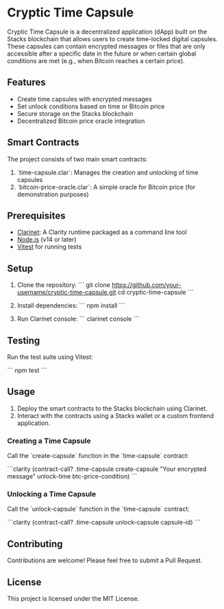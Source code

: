 # Cryptic Time Capsule

Cryptic Time Capsule is a decentralized application (dApp) built on the Stacks blockchain that allows users to create time-locked digital capsules. These capsules can contain encrypted messages or files that are only accessible after a specific date in the future or when certain global conditions are met (e.g., when Bitcoin reaches a certain price).

## Features

- Create time capsules with encrypted messages
- Set unlock conditions based on time or Bitcoin price
- Secure storage on the Stacks blockchain
- Decentralized Bitcoin price oracle integration

## Smart Contracts

The project consists of two main smart contracts:

1. \`time-capsule.clar\`: Manages the creation and unlocking of time capsules
2. \`bitcoin-price-oracle.clar\`: A simple oracle for Bitcoin price (for demonstration purposes)

## Prerequisites

- [Clarinet](https://github.com/hirosystems/clarinet): A Clarity runtime packaged as a command line tool
- [Node.js](https://nodejs.org/) (v14 or later)
- [Vitest](https://vitest.dev/) for running tests

## Setup

1. Clone the repository:
   \`\`\`
   git clone https://github.com/your-username/cryptic-time-capsule.git
   cd cryptic-time-capsule
   \`\`\`

2. Install dependencies:
   \`\`\`
   npm install
   \`\`\`

3. Run Clarinet console:
   \`\`\`
   clarinet console
   \`\`\`

## Testing

Run the test suite using Vitest:

\`\`\`
npm test
\`\`\`

## Usage

1. Deploy the smart contracts to the Stacks blockchain using Clarinet.
2. Interact with the contracts using a Stacks wallet or a custom frontend application.

### Creating a Time Capsule

Call the \`create-capsule\` function in the \`time-capsule\` contract:

\`\`\`clarity
(contract-call? .time-capsule create-capsule "Your encrypted message" unlock-time btc-price-condition)
\`\`\`

### Unlocking a Time Capsule

Call the \`unlock-capsule\` function in the \`time-capsule\` contract:

\`\`\`clarity
(contract-call? .time-capsule unlock-capsule capsule-id)
\`\`\`

## Contributing

Contributions are welcome! Please feel free to submit a Pull Request.

## License

This project is licensed under the MIT License.


